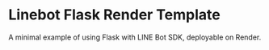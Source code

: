 # Linebot Flask Render Template

A minimal example of using Flask with LINE Bot SDK, deployable on Render.
